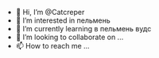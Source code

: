- 👋 Hi, I’m @Catcreper
- 👀 I’m interested in пельмень
- 🌱 I’m currently learning в пельмень вудс
- 💞️ I’m looking to collaborate on ...
- 📫 How to reach me ...

<!---
Catcreper/Catcreper is a ✨ special ✨ repository because its `README.md` (this file) appears on your GitHub profile.
You can click the Preview link to take a look at your changes.
--->
